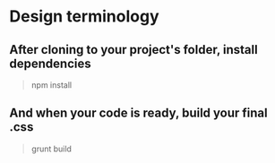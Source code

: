 # Design terminology

## After cloning to your project's folder, install dependencies
>npm install 

## And when your code is ready, build your final .css
>grunt build